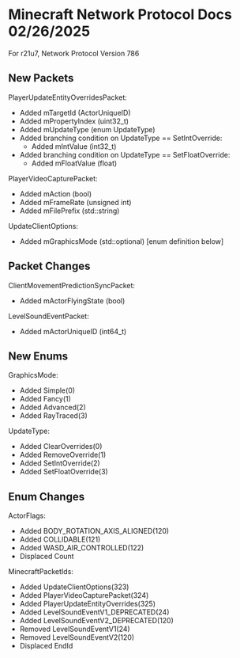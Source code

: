 # Minecraft Network Protocol Docs 02/26/2025

For r21u7, Network Protocol Version 786

## New Packets

PlayerUpdateEntityOverridesPacket:
* Added mTargetId (ActorUniqueID)
* Added mPropertyIndex (uint32_t)
* Added mUpdateType (enum UpdateType)
* Added branching condition on UpdateType == SetIntOverride:
    * Added mIntValue (int32_t)
* Added branching condition on UpdateType == SetFloatOverride:
    * Added mFloatValue (float)

PlayerVideoCapturePacket:
* Added mAction (bool)
* Added mFrameRate (unsigned int)
* Added mFilePrefix (std::string)

UpdateClientOptions:
* Added mGraphicsMode (std::optional<GraphicsMode>) [enum definition below]

## Packet Changes

ClientMovementPredictionSyncPacket:
* Added mActorFlyingState (bool)

LevelSoundEventPacket:
* Added mActorUniqueID (int64_t)

## New Enums

GraphicsMode:
* Added Simple(0)
* Added Fancy(1)
* Added Advanced(2)
* Added RayTraced(3)

UpdateType:
* Added ClearOverrides(0)
* Added RemoveOverride(1)
* Added SetIntOverride(2)
* Added SetFloatOverride(3)

## Enum Changes

ActorFlags:
* Added BODY_ROTATION_AXIS_ALIGNED(120)
* Added COLLIDABLE(121)
* Added WASD_AIR_CONTROLLED(122)
* Displaced Count

MinecraftPacketIds:
* Added UpdateClientOptions(323)
* Added PlayerVideoCapturePacket(324)
* Added PlayerUpdateEntityOverrides(325)
* Added LevelSoundEventV1_DEPRECATED(24)
* Added LevelSoundEventV2_DEPRECATED(120)
* Removed LevelSoundEventV1(24)
* Removed LevelSoundEventV2(120)
* Displaced EndId